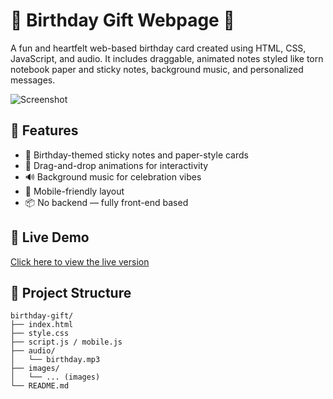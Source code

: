 # 🎉 Birthday Gift Webpage 🎁

A fun and heartfelt web-based birthday card created using HTML, CSS, JavaScript, and audio. It includes draggable, animated notes styled like torn notebook paper and sticky notes, background music, and personalized messages.

![Screenshot](https://github.com/user-attachments/assets/034db79d-09b4-4445-9829-6b16d15f2ae1)

## 🌟 Features

- 🎂 Birthday-themed sticky notes and paper-style cards  
- 📝 Drag-and-drop animations for interactivity  
- 🔊 Background music for celebration vibes  
- 📱 Mobile-friendly layout  
- 📦 No backend — fully front-end based

## 🚀 Live Demo

[Click here to view the live version](https://rohit-masu.github.io/birthday-gift/)

## 📁 Project Structure

```plaintext
birthday-gift/
├── index.html
├── style.css
├── script.js / mobile.js
├── audio/
│   └── birthday.mp3
├── images/
│   └── ... (images)
└── README.md


